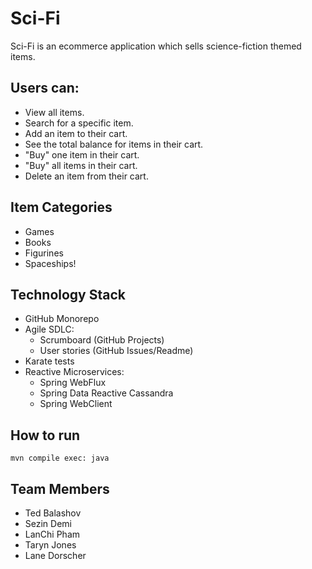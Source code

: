 # Sci-Fi

Sci-Fi is an ecommerce application which sells science-fiction themed items. 

## Users can:
* View all items.
* Search for a specific item.
* Add an item to their cart.
* See the total balance for items in their cart.
* "Buy" one item in their cart.
* "Buy" all items in their cart.
* Delete an item from their cart. 

## Item Categories
* Games
* Books
* Figurines
* Spaceships!

## Technology Stack 
* GitHub Monorepo
* Agile SDLC:
  * Scrumboard (GitHub Projects)
  * User stories (GitHub Issues/Readme)
* Karate tests
* Reactive Microservices:
  * Spring WebFlux
  * Spring Data Reactive Cassandra
  * Spring WebClient

## How to run
```mvn compile exec: java```

## Team Members 
* Ted Balashov
* Sezin Demi
* LanChi Pham
* Taryn Jones
* Lane Dorscher

